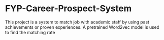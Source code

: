 # FYP-Career-Prospect-System

This project is a system to match job with academic staff by using past achievements or proven experiences. A pretrained Word2vec model is used to find the matching rate
